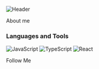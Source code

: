 ![Header](https://github.com/GooNext/goonext/blob/master/assets/glitch.jpg)

About me

### Languages and Tools
  ![JavaScript](https://img.shields.io/badge/-JavaScript-090909?style=for-the-badge&logo=JavaScript&logoColor=E9D54D)
  ![TypeScript](https://img.shields.io/badge/-TypeScript-090909?style=for-the-badge&logo=TypeScript&logoColor=E9D54D)
  ![React](https://img.shields.io/badge/-React-090909?style=for-the-badge&logo=React&logoColor=E9D54D)

Follow Me

